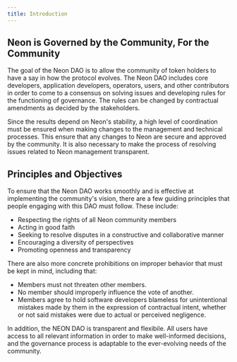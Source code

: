 ```yaml
---
title: Introduction
---
```


## Neon is Governed by the Community, For the Community

The goal of the Neon DAO is to allow the community of token holders to have a say in how the protocol evolves. The Neon DAO includes core developers, application developers, operators, users, and other contributors in order to come to a consensus on solving issues and developing rules for the functioning of governance. The rules can be changed by contractual amendments as decided by the stakeholders.

Since the results depend on Neon's stability, a high level of coordination must be ensured when making changes to the management and technical processes. This ensure that any changes to Neon are secure and approved by the community. It is also necessary to make the process of resolving issues related to Neon management transparent.

## Principles and Objectives

To ensure that the Neon DAO works smoothly and is effective at implementing the community's vision, there are a few guiding principles that people engaging with this DAO must follow. These include:

* Respecting the rights of all Neon community members
* Acting in good faith
* Seeking to resolve disputes in a constructive and collaborative manner
* Encouraging a diversity of perspectives
* Promoting openness and transparency

There are also more concrete prohibitions on improper behavior that must be kept in mind, including that:

* Members must not threaten other members.
* No member should improperly influence the vote of another.
* Members agree to hold software developers blameless for unintentional mistakes made by them in the expression of contractual intent, whether or not said mistakes were due to actual or perceived negligence.

In addition, the NEON DAO is transparent and flexibile. All users have access to all relevant information in order to make well-informed decisions, and the governance process is adaptable to the ever-evolving needs of the community.